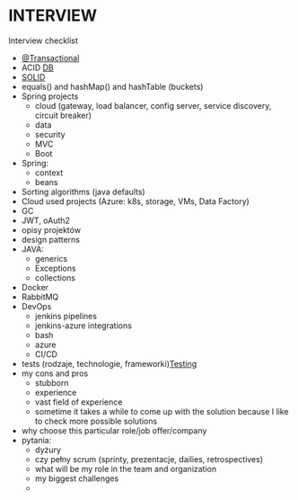 # INTERVIEW

Interview checklist

* [@Transactional](dev/spring-1/annotations/transactional.md)
* ACID [DB](dev/untitled-1.md#acid) 
* [SOLID](dev/concepts/solid.md)
* equals\(\) and hashMap\(\) and hashTable \(buckets\)
* Spring projects
  * cloud \(gateway, load balancer, config server, service discovery, circuit breaker\)
  * data
  * security
  * MVC
  * Boot
* Spring:
  * context
  * beans
* Sorting algorithms \(java defaults\)
* Cloud used projects \(Azure: k8s, storage, VMs, Data Factory\)
* GC
* JWT, oAuth2
* opisy projektów
* design patterns
* JAVA:
  * generics
  * Exceptions
  * collections
* Docker
* RabbitMQ
* DevOps
  * jenkins pipelines
  * jenkins-azure integrations
  * bash
  * azure
  * CI/CD
* tests \(rodzaje, technologie, frameworki\)[Testing](dev/testing/)
* my cons and pros
  * stubborn
  * experience
  * vast field of experience
  * sometime it takes a while to come up with the solution because I like to check more possible solutions 
* why choose this particular role/job offer/company
* pytania:
  * dyżury
  * czy pełny scrum \(sprinty, prezentacje, dailies, retrospectives\)
  * what will be my role in the team and organization
  * my biggest challenges
  * 

